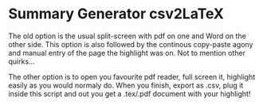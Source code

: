# Summary Generator csv2LaTeX

The old option is the usual split-screen with pdf on one and Word on the other side. This option is also followed by the continous copy-paste agony and manual entry of the page the highlight was on. Not to mention other quirks...

The other option is to open you favourite pdf reader, full screen it, highlight easily as you would normaly do. When you finish, export as .csv, plug it inside this script and out you get a .tex/.pdf document with your highlight!
